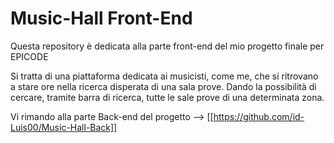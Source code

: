 # Music-Hall Front-End

Questa repository è dedicata alla parte front-end del mio progetto finale per EPICODE

Si tratta di una piattaforma dedicata ai musicisti, come me, che si ritrovano a stare ore nella ricerca disperata di una sala prove.
Dando la possibilità di cercare, tramite barra di ricerca, tutte le sale prove di una determinata zona.

Vi rimando alla parte Back-end del progetto -->  [[https://github.com/id-Luis00/Music-Hall-Back]]



